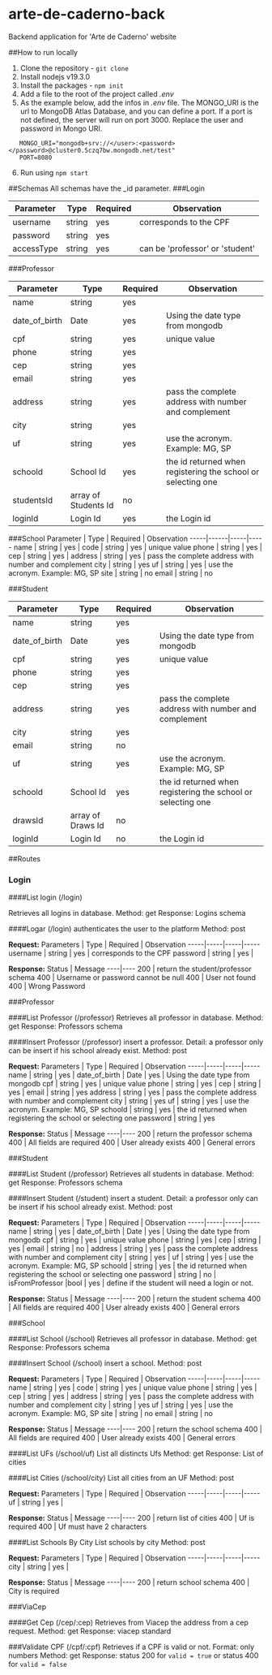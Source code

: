 # arte-de-caderno-back
Backend application for 'Arte de Caderno' website

##How to run locally
 1. Clone the repository - `git clone`
 2. Install nodejs v19.3.0
 3. Install the packages - `npm init`
 4. Add a file to the root of the project called _.env_
 5. As the example below, add the infos in _.env_ file. The MONGO_URI is the url to MongoDB Atlas Database, and you can define a port. If a port is not defined, the server will run on port 3000. Replace the user and password in Mongo URI.
 ```
    MONGO_URI="mongodb+srv://</user>:<password></password>@cluster0.5czq7bw.mongodb.net/test"
    PORT=8080
 ```
 6. Run using `npm start`

##Schemas
    All schemas have the _id parameter.
###Login

Parameter | Type | Required | Observation
-----|------|-----|-----
username | string | yes | corresponds to the CPF
password | string | yes
accessType | string | yes | can be 'professor' or 'student'

###Professor

Parameter | Type | Required | Observation
-----|------|-----|-----
name | string | yes | 
date_of_birth | Date | yes | Using the date type from mongodb
cpf | string | yes | unique value
phone | string | yes | 
cep | string | yes | 
email | string | yes
address | string | yes | pass the complete address with number and complement
city | string | yes
uf | string | yes | use the acronym. Example: MG, SP
schoold | School Id | yes | the id returned when registering the school or selecting one
studentsId | array of Students Id | no
loginId | Login Id | yes | the Login id

###School
Parameter | Type | Required | Observation
-----|------|-----|-----
name | string | yes | 
code | string | yes | unique value
phone | string | yes | 
cep | string | yes | 
address | string | yes | pass the complete address with number and complement
city | string | yes
uf | string | yes | use the acronym. Example: MG, SP
site | string | no
email | string | no

###Student

Parameter | Type | Required | Observation
-----|------|-----|-----
name | string | yes | 
date_of_birth | Date | yes | Using the date type from mongodb
cpf | string | yes | unique value
phone | string | yes | 
cep | string | yes | 
address | string | yes | pass the complete address with number and complement
city | string | yes |
email | string | no |
uf | string | yes | use the acronym. Example: MG, SP
schoold | School Id | yes | the id returned when registering the school or selecting one
drawsId | array of Draws Id | no
loginId | Login Id | no | the Login id

##Routes


### Login

####List login (/login)

Retrieves all logins in database.
Method: get
Response: Logins schema

####Logar (/login)
authenticates the user to the platform
Method: post

**Request:**
Parameters | Type | Required | Observation
-----|-----|-----|-----
username | string | yes | corresponds to the CPF
password | string | yes |

**Response:**
Status | Message
----|----
200 | return the student/professor schema
400 | Username or password cannot be null
400 | User not found
400 | Wrong Password

###Professor

####List Professor (/professor)
Retrieves all professor in database.
Method: get
Response: Professors schema

####Insert Professor (/professor)
insert a professor. Detail: a professor only can be insert if his school already exist.
Method: post

**Request:**
Parameters | Type | Required | Observation
-----|-----|-----|-----
name | string | yes | 
date_of_birth | Date | yes | Using the date type from mongodb
cpf | string | yes | unique value
phone | string | yes | 
cep | string | yes | 
email | string | yes
address | string | yes | pass the complete address with number and complement
city | string | yes
uf | string | yes | use the acronym. Example: MG, SP
schoold | string | yes | the id returned when registering the school or selecting one
password | string | yes

**Response:**
Status | Message
----|----
200 | return the professor schema
400 | All fields are required
400 | User already exists
400 | General errors

###Student

####List Student (/professor)
Retrieves all students in database.
Method: get
Response: Professors schema

####Insert Student (/student)
insert a student. Detail: a professor only can be insert if his school already exist.
Method: post

**Request:**
Parameters | Type | Required | Observation
-----|-----|-----|-----
name | string | yes | 
date_of_birth | Date | yes | Using the date type from mongodb
cpf | string | yes | unique value
phone | string | yes | 
cep | string | yes | 
email | string | no |
address | string | yes | pass the complete address with number and complement
city | string | yes |
uf | string | yes | use the acronym. Example: MG, SP
schoold | string | yes | the id returned when registering the school or selecting one
password | string | no |
isFromProfessor |bool | yes | define if the student will need a login or not. 

**Response:**
Status | Message
----|----
200 | return the student schema
400 | All fields are required
400 | User already exists
400 | General errors

###School

####List School (/school)
Retrieves all professor in database.
Method: get
Response: Professors schema

####Insert School (/school)
insert a school.
Method: post

**Request:**
Parameters | Type | Required | Observation
-----|-----|-----|-----
name | string | yes | 
code | string | yes | unique value
phone | string | yes | 
cep | string | yes | 
address | string | yes | pass the complete address with number and complement
city | string | yes
uf | string | yes | use the acronym. Example: MG, SP
site | string | no
email | string | no

**Response:**
Status | Message
----|----
200 | return the school schema
400 | All fields are required
400 | User already exists
400 | General errors

####List UFs (/school/uf)
List all distincts Ufs
Method: get
Response: List of cities

####List Cities (/school/city)
List all cities from an UF
Method: post

**Request:**
Parameters | Type | Required | Observation
-----|-----|-----|-----
uf | string | yes | 

**Response:**
Status | Message
----|----
200 | return list of cities
400 | Uf is required
400 | Uf must have 2 characters

####List Schools By City
List schools by city
Method: post

**Request:**
Parameters | Type | Required | Observation
-----|-----|-----|-----
city | string | yes | 

**Response:**
Status | Message
----|----
200 | return school schema
400 | City is required

###ViaCep

####Get Cep (/cep/:cep)
Retrieves from Viacep the address from a cep request. 
Method: get
Response: viacep standard

###Validate CPF (/cpf/:cpf)
Retrieves if a CPF is valid or not. Format: only numbers
Method: get
Response: status 200 for `valid = true` or status 400 for `valid = false`